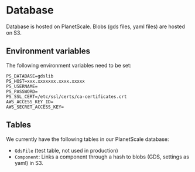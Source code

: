 # Database

Database is hosted on PlanetScale.
Blobs (gds files, yaml files) are hosted on S3.

## Environment variables

The following environment variables need to be set:

```
PS_DATABASE=gdslib
PS_HOST=xxx.xxxxxxx.xxxx.xxxxx
PS_USERNAME=
PS_PASSWORD=
PS_SSL_CERT=/etc/ssl/certs/ca-certificates.crt
AWS_ACCESS_KEY_ID=
AWS_SECRET_ACCESS_KEY=
```

## Tables

We currently have the following tables in our PlanetScale database:

- `GdsFile` (test table, not used in production)
- `Component`: Links a component through a hash to blobs (GDS, settings as yaml) in S3.
